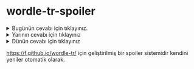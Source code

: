 # wordle-tr-spoiler

<details>
  <summary>Bugünün cevabı için tıklayınız.</summary>
  <br>
    <b> polim </b>
</details>

<details>
  <summary>Yarının cevabı için tıklayınız</summary>
  <br>
   <b> çanta </b>
</details>

<details>
  <summary>Dünün cevabı için tıklayınız </summary>
  <br>
  <b> muhit </b>
</details>

https://f.github.io/wordle-tr/ için geliştirilmiş bir spoiler sistemidir kendini yeniler otomatik olarak.

